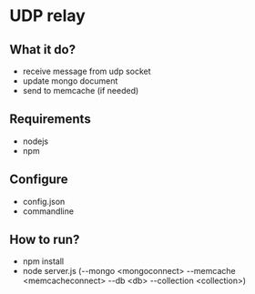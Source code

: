 UDP relay
=============

What it do?
------------

- receive message from udp socket
- update mongo document
- send to memcache (if needed)

Requirements
-------------

- nodejs
- npm

Configure
------------

- config.json
- commandline

How to run?
-----------

- npm install
- node server.js (--mongo &lt;mongoconnect&gt; --memcache &lt;memcacheconnect&gt; --db &lt;db&gt; --collection &lt;collection&gt;)

